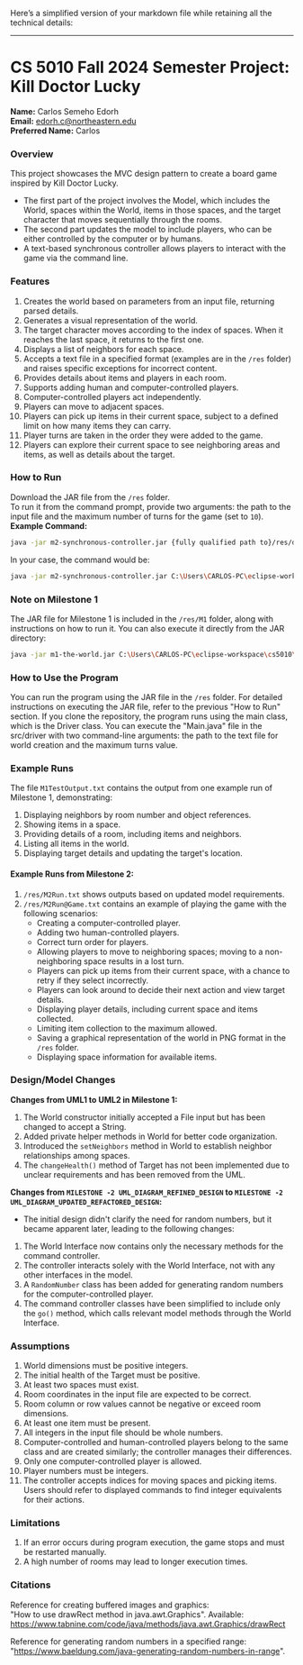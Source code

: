 Here’s a simplified version of your markdown file while retaining all the technical details:

---

# CS 5010 Fall 2024 Semester Project: Kill Doctor Lucky

**Name:** Carlos Semeho Edorh  
**Email:** edorh.c@northeastern.edu  
**Preferred Name:** Carlos  

### Overview

This project showcases the MVC design pattern to create a board game inspired by Kill Doctor Lucky. 

- The first part of the project involves the Model, which includes the World, spaces within the World, items in those spaces, and the target character that moves sequentially through the rooms. 
- The second part updates the model to include players, who can be either controlled by the computer or by humans. 
- A text-based synchronous controller allows players to interact with the game via the command line.

### Features

1. Creates the world based on parameters from an input file, returning parsed details.
2. Generates a visual representation of the world.
3. The target character moves according to the index of spaces. When it reaches the last space, it returns to the first one.
4. Displays a list of neighbors for each space.
5. Accepts a text file in a specified format (examples are in the `/res` folder) and raises specific exceptions for incorrect content.
6. Provides details about items and players in each room.
7. Supports adding human and computer-controlled players.
8. Computer-controlled players act independently.
9. Players can move to adjacent spaces.
10. Players can pick up items in their current space, subject to a defined limit on how many items they can carry.
11. Player turns are taken in the order they were added to the game.
12. Players can explore their current space to see neighboring areas and items, as well as details about the target.

### How to Run

Download the JAR file from the `/res` folder.  
To run it from the command prompt, provide two arguments: the path to the input file and the maximum number of turns for the game (set to `10`).  
**Example Command:**  
```bash
java -jar m2-synchronous-controller.jar {fully qualified path to}/res/dr_lucky_in_marios_castle.txt 10
```

In your case, the command would be:
```bash
java -jar m2-synchronous-controller.jar C:\Users\CARLOS-PC\eclipse-workspace\cs5010\m1-the-world\res\dr_lucky_in_marios_castle.txt 10
```

### Note on Milestone 1

The JAR file for Milestone 1 is included in the `/res/M1` folder, along with instructions on how to run it. You can also execute it directly from the JAR directory:
```bash
java -jar m1-the-world.jar C:\Users\CARLOS-PC\eclipse-workspace\cs5010\m1-the-world\res\dr_lucky_in_marios_castle.txt
```

### How to Use the Program

You can run the program using the JAR file in the `/res` folder. For detailed instructions on executing the JAR file, refer to the previous "How to Run" section. If you clone the repository, the program runs using the main class, which is the Driver class. You can execute the "Main.java" file in the src/driver with two command-line arguments: the path to the text file for world creation and the maximum turns value.

### Example Runs

The file `M1TestOutput.txt` contains the output from one example run of Milestone 1, demonstrating:
1. Displaying neighbors by room number and object references.
2. Showing items in a space.
3. Providing details of a room, including items and neighbors.
4. Listing all items in the world.
5. Displaying target details and updating the target's location.

#### Example Runs from Milestone 2:
1. `/res/M2Run.txt` shows outputs based on updated model requirements.
2. `/res/M2Run@Game.txt` contains an example of playing the game with the following scenarios:
   - Creating a computer-controlled player.
   - Adding two human-controlled players.
   - Correct turn order for players.
   - Allowing players to move to neighboring spaces; moving to a non-neighboring space results in a lost turn.
   - Players can pick up items from their current space, with a chance to retry if they select incorrectly.
   - Players can look around to decide their next action and view target details.
   - Displaying player details, including current space and items collected.
   - Limiting item collection to the maximum allowed.
   - Saving a graphical representation of the world in PNG format in the `/res` folder.
   - Displaying space information for available items.

### Design/Model Changes

**Changes from UML1 to UML2 in Milestone 1:**
1. The World constructor initially accepted a File input but has been changed to accept a String.
2. Added private helper methods in World for better code organization.
3. Introduced the `setNeighbors` method in World to establish neighbor relationships among spaces.
4. The `changeHealth()` method of Target has not been implemented due to unclear requirements and has been removed from the UML.

**Changes from ` MILESTONE -2 UML_DIAGRAM_REFINED_DESIGN ` to ` MILESTONE -2 UML_DIAGRAM_UPDATED_REFACTORED_DESIGN `:**
- The initial design didn't clarify the need for random numbers, but it became apparent later, leading to the following changes:
1. The World Interface now contains only the necessary methods for the command controller.
2. The controller interacts solely with the World Interface, not with any other interfaces in the model.
3. A `RandomNumber` class has been added for generating random numbers for the computer-controlled player.
4. The command controller classes have been simplified to include only the `go()` method, which calls relevant model methods through the World Interface.

### Assumptions

1. World dimensions must be positive integers.
2. The initial health of the Target must be positive.
3. At least two spaces must exist.
4. Room coordinates in the input file are expected to be correct.
5. Room column or row values cannot be negative or exceed room dimensions.
6. At least one item must be present.
7. All integers in the input file should be whole numbers.
8. Computer-controlled and human-controlled players belong to the same class and are created similarly; the controller manages their differences.
9. Only one computer-controlled player is allowed.
10. Player numbers must be integers.
11. The controller accepts indices for moving spaces and picking items. Users should refer to displayed commands to find integer equivalents for their actions.

### Limitations

1. If an error occurs during program execution, the game stops and must be restarted manually.
2. A high number of rooms may lead to longer execution times.

### Citations

Reference for creating buffered images and graphics:  
"How to use drawRect method in java.awt.Graphics". Available: https://www.tabnine.com/code/java/methods/java.awt.Graphics/drawRect

Reference for generating random numbers in a specified range:  
"https://www.baeldung.com/java-generating-random-numbers-in-range".